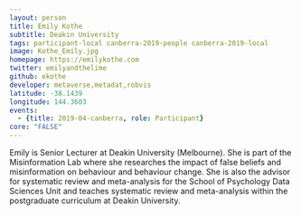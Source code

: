 ```yaml
---
layout: person
title: Emily Kothe
subtitle: Deakin University
tags: participant-local canberra-2019-people canberra-2019-local
image: Kothe_Emily.jpg
homepage: https://emilykothe.com
twitter: emilyandthelime
github: ekothe
developer: metaverse,metadat,robvis
latitude: -38.1439
longitude: 144.3603
events:
  - {title: 2019-04-canberra, role: Participant}
core: "FALSE"
---
```

Emily is Senior Lecturer at Deakin University (Melbourne). She is part of the Misinformation Lab where she researches the impact of false beliefs and misinformation on behaviour and behaviour change. She is also the advisor for systematic review and meta-analysis for the School of Psychology Data Sciences Unit and teaches systematic review and meta-analysis within the postgraduate curriculum at Deakin University.
